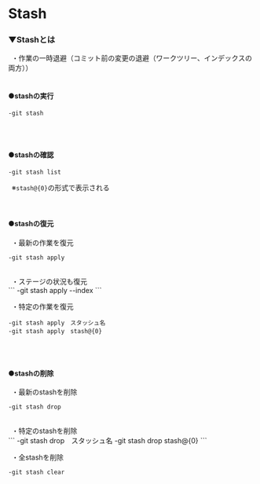 # Stash

### ▼Stashとは<br>
&ensp;・作業の一時退避（コミット前の変更の退避（ワークツリー、インデックスの両方））<br>
<br>

#### ●stashの実行
```
-git stash
```
<br>
<br>

#### ●stashの確認<br>
```
-git stash list
```
&ensp;※`stash@{0}`の形式で表示される<br>
<br>
<br>

#### ●stashの復元<br>
&ensp;・最新の作業を復元<br>
```
-git stash apply
```
<br>
&ensp;・ステージの状況も復元<br>
```
-git stash apply --index
```
<br>

&ensp;・特定の作業を復元<br>
```
-git stash apply　スタッシュ名
-git stash apply　stash@{0}
```
<br>
<br>


#### ●stashの削除<br>
&ensp;・最新のstashを削除<br>
```
-git stash drop
```
<br>
&ensp;・特定のstashを削除<br>
```
-git stash drop　スタッシュ名
-git stash drop stash@{0}
```
<br>

&ensp;・全stashを削除<br>
```
-git stash clear
```
<br>
<br>
